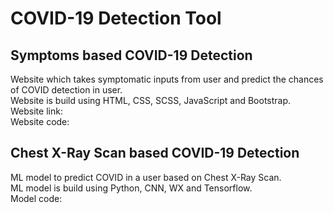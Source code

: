 # COVID-19 Detection Tool
## Symptoms based COVID-19 Detection 
Website which takes symptomatic inputs from user and predict the chances of COVID detection in user.<br>
Website is build using HTML, CSS, SCSS, JavaScript and Bootstrap.<br>
Website link:<br>
Website code:
## Chest X-Ray Scan based COVID-19 Detection 
ML model to predict COVID in a user based on Chest X-Ray Scan.<br>
ML model is build using Python, CNN, WX and Tensorflow.<br>
Model code:

